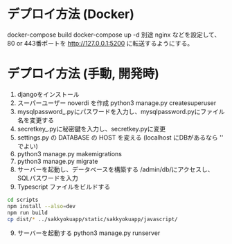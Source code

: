 # デプロイ方法 (Docker)
docker-compose build
docker-compose up -d
別途 nginx などを設定して、80 or 443番ポートを http://127.0.0.1:5200 に転送するようにする。

# デプロイ方法 (手動, 開発時)
1. djangoをインストール
2. スーパーユーザー noverdi を作成
        python3 manage.py createsuperuser
3. mysqlpassword_.pyにパスワードを入力し、mysqlpassword.pyにファイル名を変更する
4. secretkey_.pyに秘密鍵を入力し、secretkey.pyに変更
4. settings.py の DATABASE の HOST を変える (localhost にDBがあるなら '' でよい)
5. python3 manage.py makemigrations
6. python3 manage.py migrate
7. サーバーを起動し、データベースを構築する
   /admin/db/にアクセスし、SQLパスワードを入力
8. Typescript ファイルをビルドする
```bash
cd scripts
npm install --also=dev
npm run build
cp dist/* ../sakkyokuapp/static/sakkyokuapp/javascript/
```

9. サーバーを起動する
    python3 manage.py runserver